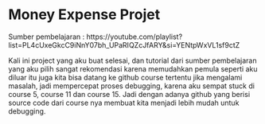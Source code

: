 <h1>Money Expense Projet</h1>
<p>Sumber pembelajaran : <link>https://youtube.com/playlist?list=PL4cUxeGkcC9iNnY07bh_UPaRIQZcJfARY&si=YENtpWxVL1sf9ctZ</link></p>
<p>Kali ini project yang aku buat selesai, dan tutorial dari sumber pembelajaran yang aku pilih sangat rekomendasi karena memudahkan pemula seperti aku diluar itu juga
kita bisa datang ke github course tertentu jika mengalami masalah, jadi mempercepat proses debugging, karena aku sempat stuck di course 5, course 11 dan course 15. Jadi dengan adanya
github yang berisi source code dari course nya membuat kita menjadi lebih mudah untuk debugging.
</p>
